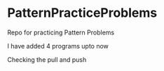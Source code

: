 # PatternPracticeProblems
Repo for practicing Pattern Problems

I have added 4 programs upto now

Checking the pull and push
